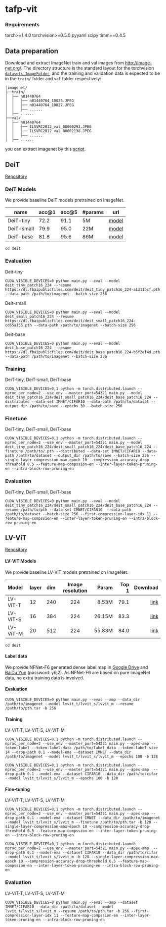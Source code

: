 # tafp-vit

### Requirements
torch>=1.4.0
torchvision>=0.5.0
pyyaml
scipy
timm==0.4.5


## Data preparation

Download and extract ImageNet train and val images from http://image-net.org/.
The directory structure is the standard layout for the torchvision [`datasets.ImageFolder`](https://pytorch.org/docs/stable/torchvision/datasets.html#imagefolder), and the training and validation data is expected to be in the `train/` folder and `val` folder respectively:


```
│imagenet/
├──train/
│  ├── n01440764
│  │   ├── n01440764_10026.JPEG
│  │   ├── n01440764_10027.JPEG
│  │   ├── ......
│  ├── ......
├──val/
│  ├── n01440764
│  │   ├── ILSVRC2012_val_00000293.JPEG
│  │   ├── ILSVRC2012_val_00002138.JPEG
│  │   ├── ......
│  ├── ......
```

you can extract imagenet by this [script](https://gist.github.com/BIGBALLON/8a71d225eff18d88e469e6ea9b39cef4).


## DeiT

[Repository](https://github.com/facebookresearch/deit)

### DeiT Models
We provide baseline DeiT models pretrained on ImageNet.

| name | acc@1 | acc@5 | #params | url |
| --- | --- | --- | --- | --- |
| DeiT-tiny | 72.2 | 91.1 | 5M | [model](https://dl.fbaipublicfiles.com/deit/deit_tiny_patch16_224-a1311bcf.pth) |
| DeiT-small | 79.9 | 95.0 | 22M| [model](https://dl.fbaipublicfiles.com/deit/deit_small_patch16_224-cd65a155.pth) |
| DeiT-base | 81.8 | 95.6 | 86M | [model](https://dl.fbaipublicfiles.com/deit/deit_base_patch16_224-b5f2ef4d.pth) |


```
cd deit
```

### Evaluation
Deit-tiny
```
CUDA_VISIBLE_DEVICES=0 python main.py --eval --model deit_tiny_patch16_224 --resume https://dl.fbaipublicfiles.com/deit/deit_tiny_patch16_224-a1311bcf.pth --data-path /path/to/imagenet --batch-size 256
```

Deit-small
```
CUDA_VISIBLE_DEVICES=0 python main.py --eval --model deit_small_patch16_224 --resume https://dl.fbaipublicfiles.com/deit/deit_small_patch16_224-cd65a155.pth --data-path /path/to/imagenet --batch-size 256
```

Deit-base
```
CUDA_VISIBLE_DEVICES=0 python main.py --eval --model deit_base_patch16_224 --resume https://dl.fbaipublicfiles.com/deit/deit_base_patch16_224-b5f2ef4d.pth --data-path /path/to/imagenet --batch-size 256
```

### Training
DeiT-tiny, DeiT-small, DeiT-base
```
CUDA_VISIBLE_DEVICES=0,1 python -m torch.distributed.launch --nproc_per_node=2 --use_env --master_port=54321 main.py --model deit_tiny_patch16_224/deit_small_patch16_224/deit_base_patch16_224 --distributed --data-set IMNET/CIFAR10 --data-path /path/to/dataset --output_dir /path/to/save --epochs 30 --batch-size 256
```

### Finetune
DeiT-tiny, DeiT-small, DeiT-base
```
CUDA_VISIBLE_DEVICES=0,1 python -m torch.distributed.launch --nproc_per_node=2 --use_env --master_port=54321 main.py --model deit_tiny_patch16_224/deit_small_patch16_224/deit_base_patch16_224 --finetune /path/to/.pth --distributed --data-set IMNET/CIFAR10 --data-path /path/to/dataset --output_dir /path/to/save --batch-size 256 --single-layer-compression-max-epoch 10 --compression-accuracy-drop-threshold 0.5 --feature-map-compssion-en --inter-layer-token-pruning-en --intra-block-row-pruning-en
```

### Evaluation
DeiT-tiny, DeiT-small, DeiT-base
```
CUDA_VISIBLE_DEVICES=0 python main.py --eval --model deit_tiny_patch16_224/deit_small_patch16_224/deit_base_patch16_224 --resume /path/to/pth --data-set IMNET/CIFAR10  --data-path /path/to/dataset --batch-size 256 --first-compression-layer-idx 11 --feature-map-compssion-en --inter-layer-token-pruning-en --intra-block-row-pruning-en
```


## LV-ViT

[Repository](https://github.com/zihangJiang/TokenLabeling)

#### LV-ViT Models
We provide baseline LV-ViT models pretrained on ImageNet.

| Model                           | layer | dim  | Image resolution |  Param  | Top 1 |Download |
| :------------------------------ | :---- | :--- | :--------------: |-------: | ----: |   ----: |
| LV-ViT-T                        | 12    | 240  |       224        |  8.53M |  79.1 |[link](https://github.com/zihangJiang/TokenLabeling/releases/download/v0.2.0/lvvit_t.pth) |
| LV-ViT-S                        | 16    | 384  |       224        |  26.15M |  83.3 |[link](https://github.com/zihangJiang/TokenLabeling/releases/download/1.0/lvvit_s-26M-224-83.3.pth.tar) |
| LV-ViT-M                        | 20    | 512  |       224        |  55.83M |  84.0 |[link](https://github.com/zihangJiang/TokenLabeling/releases/download/1.0/lvvit_m-56M-224-84.0.pth.tar) |


```
cd deit
```
#### Label data
We provide NFNet-F6 generated dense label map in [Google Drive](https://drive.google.com/file/d/1Cat8HQPSRVJFPnBLlfzVE0Exe65a_4zh/view?usp=sharing) and [BaiDu Yun](https://pan.baidu.com/s/1YBqiNN9dAzhEXtPl61bZJw) (password: y6j2). As NFNet-F6 are based on pure ImageNet data, no extra training data is involved.

#### Evaluation
```
CUDA_VISIBLE_DEVICES=0 python main.py --eval --amp --data_dir /path/to/imagenet --model lvvit_t/lvvit_s/lvvit_m --resume /path/to/pth.tar -b 256
```

#### Training
LV-ViT-T, LV-ViT-S, LV-ViT-M
```
CUDA_VISIBLE_DEVICES=0,1 python -m torch.distributed.launch --nproc_per_node=2 --use_env --master_port=54321 main.py --apex-amp --token-label --token-label-data /path/to/label_data --token-label-size 14 --drop-path 0.1 --model-ema --dataset IMNET --data_dir /path/to/imagenet --model lvvit_t/lvvit_s/lvvit_m --epochs 100 -b 128
```

```
CUDA_VISIBLE_DEVICES=0,1 python -m torch.distributed.launch --nproc_per_node=2 --use_env --master_port=54321 main.py --apex-amp  --drop-path 0.1 --model-ema --dataset CIFAR10 --data_dir /path/to/cifar --model lvvit_t/lvvit_s/lvvit_m --epochs 100 -b 128
```

#### Fine-tuning
LV-ViT-T, LV-ViT-S, LV-ViT-M
```
CUDA_VISIBLE_DEVICES=0,1 python -m torch.distributed.launch --nproc_per_node=2 --use_env --master_port=54321 main.py --apex-amp --drop-path 0.1 --model-ema --dataset IMNET --data_dir /path/to/imagenet --model lvvit_t/lvvit_s/lvvit_m --finetune /path/to/pth.tar -b 128 --single-layer-compression-max-epoch 10 --compression-accuracy-drop-threshold 0.5 --feature-map-compssion-en --inter-layer-token-pruning-en --intra-block-row-pruning-en
```

```
CUDA_VISIBLE_DEVICES=0,1 python -m torch.distributed.launch --nproc_per_node=2 --use_env --master_port=54321 main.py --apex-amp  --drop-path 0.1 --model-ema --dataset CIFAR10 --data_dir /path/to/cifar --model lvvit_t/lvvit_s/lvvit_m -b 128 --single-layer-compression-max-epoch 10 --compression-accuracy-drop-threshold 0.5 --feature-map-compssion-en --inter-layer-token-pruning-en --intra-block-row-pruning-en
```

### Evaluation
LV-ViT-T, LV-ViT-S, LV-ViT-M
```
CUDA_VISIBLE_DEVICES=0 python main.py --eval --amp --dataset IMNET/CIFAR10 --data_dir /path/to/dataset --model lvvit_t/lvvit_s/lvvit_m --resume /path/to/pth.tar -b 256 --first-compression-layer-idx 11 --feature-map-compssion-en --inter-layer-token-pruning-en --intra-block-row-pruning-en
```